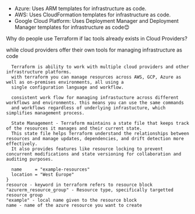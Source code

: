 - Azure: Uses ARM templates for infrastructure as code.
- AWS: Uses CloudFormation templates for infrastructure as code.
- Google Cloud Platform: Uses Deployment Manager and Deployment Manager templates for infrastructure as code😊

Why do people use Terraform if Iac tools already exists in Cloud Providers?

while cloud providers offer their own tools for managing infrastructure as code

      Terraform is ability to work with multiple cloud providers and other infrastructure platforms.
      with terraform you can manage resources across AWS, GCP, Azure as well as on-premises environments, all using a 
      single configuration language and workflow.
      
      consistent work flow for managing infrastucture across different workflows and environments. this means you can use the same commands
      and workflows regardless of underlying infrastucture, which simplifies management process.
      
      State Management - Terraform maintains a state file that keeps track of the resources it manages and their current state. 
      This state file helps Terraform understand the relationships between resources and manage updates, dependencies, and drift detection more effectively.
      It also provides features like resource locking to prevent concurrent modifications and state versioning for collaboration and auditing purposes.


```resource "azurerm_resource_group" "example" {
  name     = "example-resources"
  location = "West Europe"
}
resource - keyword in terraform refers to resource block
"azurerm_resource_group" - Resource type, specifically targetted resource group
"example" - local name given to the resource block
name - name of the azure resource you want to create

